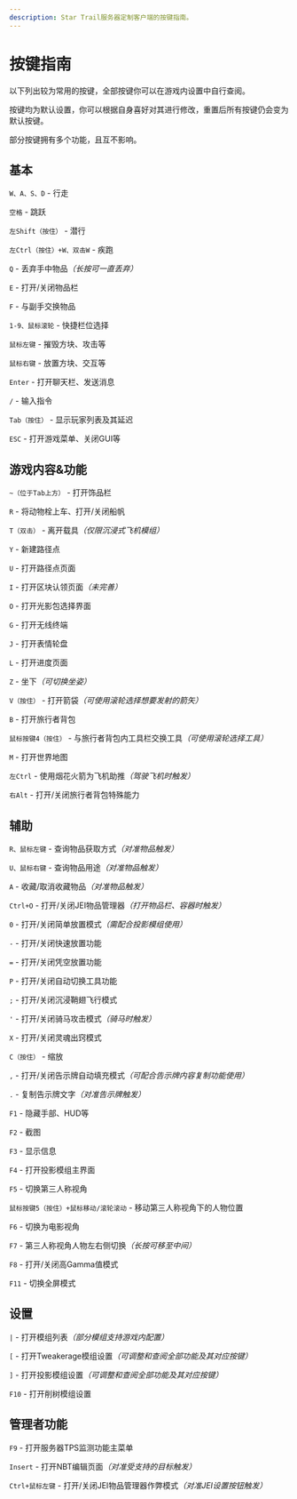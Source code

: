 ```yaml
---
description: Star Trail服务器定制客户端的按键指南。
---
```


# 按键指南

以下列出较为常用的按键，全部按键你可以在游戏内设置中自行查阅。

按键均为默认设置，你可以根据自身喜好对其进行修改，重置后所有按键仍会变为默认按键。

部分按键拥有多个功能，且互不影响。

## 基本

`W、A、S、D` - 行走

`空格` - 跳跃

`左Shift（按住）` - 潜行

`左Ctrl（按住）+W、双击W` - 疾跑

`Q` - 丢弃手中物&#x54C1;_（长按可一直丢弃）_

`E` - 打开/关闭物品栏

`F` - 与副手交换物品

`1-9、鼠标滚轮` - 快捷栏位选择

`鼠标左键` - 摧毁方块、攻击等

`鼠标右键` - 放置方块、交互等

`Enter` - 打开聊天栏、发送消息

`/` - 输入指令

`Tab（按住）` - 显示玩家列表及其延迟

`ESC` - 打开游戏菜单、关闭GUI等

## 游戏内容&功能

`~（位于Tab上方）` - 打开饰品栏

`R` - 将动物栓上车、打开/关闭船帆

`T（双击）` - 离开载&#x5177;_（仅限沉浸式飞机模组）_

`Y` - 新建路径点

`U` - 打开路径点页面

`I` - 打开区块认领页&#x9762;_（未完善）_

`O` - 打开光影包选择界面

`G` - 打开无线终端

`J` - 打开表情轮盘

`L` - 打开进度页面

`Z` - 坐&#x4E0B;_（可切换坐姿）_

`V（按住）` - 打开箭&#x888B;_（可使用滚轮选择想要发射的箭矢）_

`B` - 打开旅行者背包

`鼠标按键4（按住）` - 与旅行者背包内工具栏交换工&#x5177;_（可使用滚轮选择工具）_

`M` - 打开世界地图

`左Ctrl` - 使用烟花火箭为飞机助&#x63A8;_（驾驶飞机时触发）_

`右Alt` - 打开/关闭旅行者背包特殊能力

## 辅助

`R、鼠标左键` - 查询物品获取方&#x5F0F;_（对准物品触发）_

`U、鼠标右键` - 查询物品用&#x9014;_（对准物品触发）_

`A` - 收藏/取消收藏物&#x54C1;_（对准物品触发）_

`Ctrl+O` - 打开/关闭JEI物品管理&#x5668;_（打开物品栏、容器时触发）_

`0` - 打开/关闭简单放置模&#x5F0F;_（需配合投影模组使用）_

`-` - 打开/关闭快速放置功能

`=` - 打开/关闭凭空放置功能

`P` - 打开/关闭自动切换工具功能

`;` - 打开/关闭沉浸鞘翅飞行模式

`'` - 打开/关闭骑马攻击模&#x5F0F;_（骑马时触发）_

`X` - 打开/关闭灵魂出窍模式

`C（按住）` - 缩放

`,` - 打开/关闭告示牌自动填充模&#x5F0F;_（可配合告示牌内容复制功能使用）_

`.` - 复制告示牌文&#x5B57;_（对准告示牌触发）_

`F1` - 隐藏手部、HUD等

`F2` - 截图

`F3` - 显示信息

`F4` - 打开投影模组主界面

`F5` - 切换第三人称视角

`鼠标按键5（按住）+鼠标移动/滚轮滚动` - 移动第三人称视角下的人物位置

`F6` - 切换为电影视角

`F7` - 第三人称视角人物左右侧切&#x6362;_（长按可移至中间）_

`F8` - 打开/关闭高Gamma值模式

`F11` - 切换全屏模式

## 设置

`|` - 打开模组列&#x8868;_（部分模组支持游戏内配置）_

`[` - 打开Tweakerage模组设&#x7F6E;_（可调整和查阅全部功能及其对应按键）_

`]` - 打开投影模组设&#x7F6E;_（可调整和查阅全部功能及其对应按键）_

`F10` - 打开削树模组设置

## 管理者功能

`F9` - 打开服务器TPS监测功能主菜单

`Insert` - 打开NBT编辑页&#x9762;_（对准受支持的目标触发）_

`Ctrl+鼠标左键` - 打开/关闭JEI物品管理器作弊模&#x5F0F;_（对准JEI设置按钮触发）_
